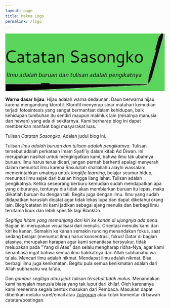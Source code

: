 ```yaml
---
layout: page
title: Makna Logo
permalink: /logo
---
```


![](/gambar/logocatatansasongko.png)

**Warna dasar hijau**. Hijau adalah warna dedaunan. Daun berwarna hijau karena mengandung klorofil. Klorofil menyerap sinar matahari kemudian terjadi fotosintesis yang sangat bermanfaat dalam kehidupan, baik kehidupan tumbuhan itu sendiri maupun makhluk lain (misalnya manusia dan hewan) yang ada di sekitarnya. Kami berharap blog ini dapat memberikan manfaat bagi masyarakat luas.

Tulisan *Catatan Sasongko*. Adalah judul blog ini.

Tulisan *Ilmu adalah buruan dan tulisan adalah pengikatnya*. Tulisan tersebut adalah perkataan Imam Syafi'iy dalam kitab Ad Diwan. Ini merupakan nasihat untuk mengingatkan kami, bahwa ilmu tak ubahnya buruan. Ilmu harus terus dicari, jangan pernah berhenti apalagi menyerah dalam menuntut ilmu karena Rasulullah shallallahu alayhi wassalam memerintahkan umatnya untuk _longlife learning_, belajar seumur hidup, menuntut ilmu sejak dari buaian hingga liang lahat. Tulisan adalah pengikatnya. Ketika seseorang berburu kemudian sudah mendapatkan apa yang diburunya, tentunya dia tidak akan membiarkan buruan itu lepas, maka diikatlah buruan itu dengan tali. Begitu juga dengan ilmu. Ilmu yang sudah didapatkan haruslah dicatat agar tidak lekas lupa dan dapat diketahui orang lain. Blog/catatan ini kami jadikan sebagai ajang menulis dan berbagi ilmu terutama linux dan lebih spesifik lagi BlankOn.

*Segitiga hitam yang memanjang dari kiri ke kanan di ujungnya ada pena*. Bagian ini merupakan visualisasi dari menulis. Orientasi menulis kami dari kiri ke kanan. Semakin ke kanan semakin runcing menandakan fokus, saat sedang belajar (menuntut ilmu) harus konsentrasi, fokus! Datar di bagian atasnya, merupakan harapan agar kami senantiasa bersyukur, tidak melupakan pada "Yang di Atas" dan selalu mengharap ridha-Nya, agar kami senantiasa ingat  bahwa semua ilmu hakikatnya dari Allah subhanahu wa ta'ala. Mencari ilmu adalah nikmat. Mendapat ilmu adalah nikmat. Bisa berbagi ilmu juga kenikmatan. Begitu pula semua kenikmatan adalah dari Allah subhanahu wa ta'ala. 

Dan *gambar segitiga atau jejak tulisan tersebut tidak mulus*. Menandakan kami hanyalah manusia biasa yang tak luput dari khilaf. Oleh karenanya kami menerima segala bentuk masukan dari Pembaca. Masukan dapat diberikan melalui surel/email atau _[Telegram](http://telegram.me/Sasongko)_ atau kotak komentar di bawah catatan/postingan.
